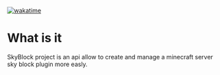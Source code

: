[![wakatime](https://wakatime.com/badge/user/04689342-dc6a-4f3f-b9fc-11d2f85bbf9f/project/b3c70337-6083-4371-bd41-c08dc83d30cc.svg)](https://wakatime.com/badge/user/04689342-dc6a-4f3f-b9fc-11d2f85bbf9f/project/b3c70337-6083-4371-bd41-c08dc83d30cc)

# What is it
SkyBlock project is an api allow to create and manage a minecraft server sky block plugin more easly.

